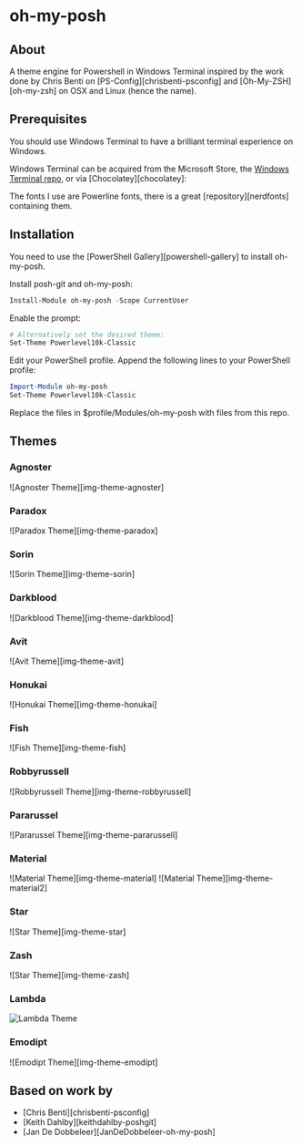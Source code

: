 # oh-my-posh

## About

A theme engine for Powershell in Windows Terminal inspired by the work done by Chris Benti on [PS-Config][chrisbenti-psconfig] and [Oh-My-ZSH][oh-my-zsh] on OSX and Linux (hence the name).

## Prerequisites

You should use Windows Terminal to have a brilliant terminal experience on Windows.

Windows Terminal can be acquired from the Microsoft Store, the [Windows Terminal repo](https://github.com/microsoft/terminal), or via [Chocolatey][chocolatey]:

The fonts I use are Powerline fonts, there is a great [repository][nerdfonts] containing them.

## Installation

You need to use the [PowerShell Gallery][powershell-gallery] to install oh-my-posh.

Install posh-git and oh-my-posh:

```powershell
Install-Module oh-my-posh -Scope CurrentUser
```

Enable the prompt:

```powershell
# Alternatively set the desired theme:
Set-Theme Powerlevel10k-Classic
```

Edit your PowerShell profile. Append the following lines to your PowerShell profile:

```powershell
Import-Module oh-my-posh
Set-Theme Powerlevel10k-Classic
```

Replace the files in $profile/Modules/oh-my-posh with files from this repo.

## Themes

### Agnoster

![Agnoster Theme][img-theme-agnoster]

### Paradox

![Paradox Theme][img-theme-paradox]

### Sorin

![Sorin Theme][img-theme-sorin]

### Darkblood

![Darkblood Theme][img-theme-darkblood]

### Avit

![Avit Theme][img-theme-avit]

### Honukai

![Honukai Theme][img-theme-honukai]

### Fish

![Fish Theme][img-theme-fish]

### Robbyrussell

![Robbyrussell Theme][img-theme-robbyrussell]

### Pararussel

![Pararussel Theme][img-theme-pararussell]

### Material

![Material Theme][img-theme-material]
![Material Theme][img-theme-material2]

### Star

![Star Theme][img-theme-star]

### Zash

![Star Theme][img-theme-zash]

### Lambda

![Lambda Theme](./img/lambda.png)

### Emodipt

![Emodipt Theme][img-theme-emodipt]


## Based on work by

* [Chris Benti][chrisbenti-psconfig]
* [Keith Dahlby][keithdahlby-poshgit]
* [Jan De Dobbeleer][JanDeDobbeleer-oh-my-posh]
